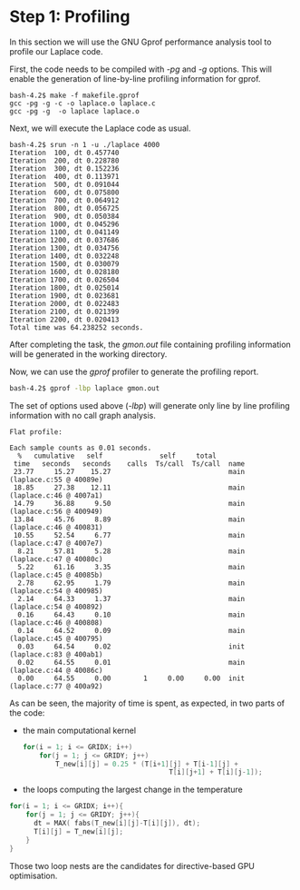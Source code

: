 # Step 1: Profiling

In this section we will use the GNU Gprof performance analysis tool to profile our Laplace code.

First, the code needs to be compiled with *-pg* and *-g* options. This will enable the generation of line-by-line profiling information for gprof.

```
bash-4.2$ make -f makefile.gprof
gcc -pg -g -c -o laplace.o laplace.c
gcc -pg -g  -o laplace laplace.o
```

Next, we will execute the Laplace code as usual.

```
bash-4.2$ srun -n 1 -u ./laplace 4000
Iteration  100, dt 0.457740
Iteration  200, dt 0.228780
Iteration  300, dt 0.152236
Iteration  400, dt 0.113971
Iteration  500, dt 0.091044
Iteration  600, dt 0.075800
Iteration  700, dt 0.064912
Iteration  800, dt 0.056725
Iteration  900, dt 0.050384
Iteration 1000, dt 0.045296
Iteration 1100, dt 0.041149
Iteration 1200, dt 0.037686
Iteration 1300, dt 0.034756
Iteration 1400, dt 0.032248
Iteration 1500, dt 0.030079
Iteration 1600, dt 0.028180
Iteration 1700, dt 0.026504
Iteration 1800, dt 0.025014
Iteration 1900, dt 0.023681
Iteration 2000, dt 0.022483
Iteration 2100, dt 0.021399
Iteration 2200, dt 0.020413
Total time was 64.238252 seconds.
```
After completing the task, the *gmon.out* file containing profiling information will be generated in the working directory.

Now, we can use the *gprof* profiler to generate the profiling report.  

```bash
bash-4.2$ gprof -lbp laplace gmon.out
```
The set of options used above (*-lbp*) will generate only line by line profiling information with no call graph analysis.
```
Flat profile:

Each sample counts as 0.01 seconds.
  %   cumulative   self              self     total
 time   seconds   seconds    calls  Ts/call  Ts/call  name
 23.77     15.27    15.27                             main (laplace.c:55 @ 40089e)
 18.85     27.38    12.11                             main (laplace.c:46 @ 4007a1)
 14.79     36.88     9.50                             main (laplace.c:56 @ 400949)
 13.84     45.76     8.89                             main (laplace.c:46 @ 400831)
 10.55     52.54     6.77                             main (laplace.c:47 @ 4007e7)
  8.21     57.81     5.28                             main (laplace.c:47 @ 40080c)
  5.22     61.16     3.35                             main (laplace.c:45 @ 40085b)
  2.78     62.95     1.79                             main (laplace.c:54 @ 400985)
  2.14     64.33     1.37                             main (laplace.c:54 @ 400892)
  0.16     64.43     0.10                             main (laplace.c:46 @ 400808)
  0.14     64.52     0.09                             main (laplace.c:45 @ 400795)
  0.03     64.54     0.02                             init (laplace.c:83 @ 400ab1)
  0.02     64.55     0.01                             main (laplace.c:44 @ 40086c)
  0.00     64.55     0.00        1     0.00     0.00  init (laplace.c:77 @ 400a92)
  ```
As can be seen, the majority of time is spent, as expected, in two parts of the code:
* the main computational kernel
    ```c
    for(i = 1; i <= GRIDX; i++)
        for(j = 1; j <= GRIDY; j++)
            T_new[i][j] = 0.25 * (T[i+1][j] + T[i-1][j] +
                                        T[i][j+1] + T[i][j-1]);    
    ```
* the loops computing the largest change in the temperature
```c
for(i = 1; i <= GRIDX; i++){
    for(j = 1; j <= GRIDY; j++){
      dt = MAX( fabs(T_new[i][j]-T[i][j]), dt);
      T[i][j] = T_new[i][j];
    }
}
```

Those two loop nests are the candidates for directive-based GPU optimisation.
